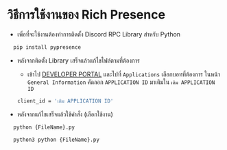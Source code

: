 
# วิธีการใช้งานของ Rich Presence

- เพิ่อที่จะใช้งานต้องทำการติดตั้ง Discord RPC Library สำหรับ Python

```bash
  pip install pypresence
```
- หลังจากติดตั้ง Library  เสร็จแล้วแก้ไขไฟล์ตามที่ต้องการ 
    - เข้าไป [DEVELOPER PORTAL](https://discord.com/developers/applications) และไปที่ `Applications` เลือกบอทที่ต้องการ ในหน้า `General Information` คัดลอก `APPLICATION ID` มาเติมใน `เติม APPLICATION ID`
      
   ```bash 
   client_id = 'เติม APPLICATION ID'
   ```
- หลังจากแก้ไขเสร็จแล้วใช้คำสั่ง (เลือกใช้งาน)
```bash
  python {FileName}.py
```
```bash
  python3 python {FileName}.py
```


